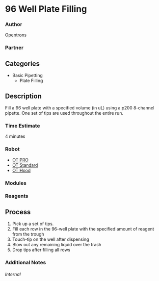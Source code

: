 # 96 Well Plate Filling

### Author
[Opentrons](https://opentrons.com/)

### Partner

## Categories
* Basic Pipetting
	* Plate Filling


## Description
Fill a 96 well plate with a specified volume (in uL) using a p200 8-channel pipette.  One set of tips are used throughout the entire run.

### Time Estimate
4 minutes

### Robot
* [OT PRO](https://opentrons.com/ot-one-pro)
* [OT Standard](https://opentrons.com/ot-one-standard)
* [OT Hood](https://opentrons.com/ot-one-hood)

### Modules

### Reagents

## Process
1. Pick up a set of tips.
2. Fill each row in the 96-well plate with the specified amount of reagent from the trough
3. Touch-tip on the well after dispensing
4. Blow out any remaining liquid over the trash
5. Drop tips after filling all rows


### Additional Notes



###### Internal
